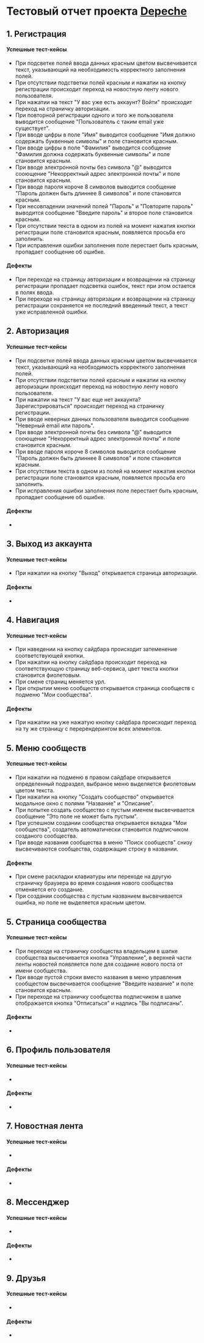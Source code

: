 # Тестовый отчет проекта <a href="http://212.233.91.72/" target="_blank">Depeche</a> 

## 1. Регистрация
#### Успешные тест-кейсы
- При подсветке полей ввода данных красным цветом высвечивается текст, указывающий на необходимость корректного заполнения полей.
- При отсутствии подстветки полей красным и нажатии на кнопку регистрации происходит переход на новостную ленту нового пользователя.
- При нажатии на текст "У вас уже есть аккаунт? Войти" происходит переход на страничку авторизации.
- При повторной регистрации одного и того же пользователя выводится сообщение "Пользователь с таким email уже существует".
- При вводе цифры в поле "Имя" выводится сообщение "Имя должно содержать буквенные символы" и поле становится красным.
- При вводе цифры в поле "Фамилия" выводится сообщение "Фамилия должна содержать буквенные символы" и поле становится красным.
- При вводе электронной почты без символа "@" выводится сооющение "Некорректный адрес электронной почты" и поле становится красным.
- При вводе пароля короче 8 символов выводится сообщение "Пароль должен быть длиннее 8 символов" и поле становится красным.
- При несовпадении значений полей "Пароль" и "Повторите пароль" выводится сообщение "Введите пароль" и второе поле становится красным.
- При отсутствии текста в одном из полей на момент нажатия кнопки регистрации поле становится красным, появляется просьба его заполнить.
- При исправления ошибки заполнения поле перестает быть красным, пропадает сообщение об ошибке. 

#### Дефекты
- При переходе на страницу авторизации и возвращении на страницу регистрации пропадает подсветка ошибок, текст при этом остается в полях ввода.
- При переходе на страницу авторизации и возвращении на страницу регистрации сохраняется не последний введенный текст, а текст уже исправленной ошибки.


## 2. Авторизация
#### Успешные тест-кейсы
- При подсветке полей ввода данных красным цветом высвечивается текст, указывающий на необходимость корректного заполнения полей.
- При отсутствии подстветки полей красным и нажатии на кнопку авторизации происходит переход на новостную ленту нового пользователя.
- При нажатии на текст "У вас еще нет аккаунта? Зарегистрироваться" происходит переход на страничку регистрации.
- При вводе неверных данных пользователя выводится сообщение "Неверный email или пароль".
- При вводе электронной почты без символа "@" выводится сооющение "Некорректный адрес электронной почты" и поле становится красным.
- При вводе пароля короче 8 символов выводится сообщение "Пароль должен быть длиннее 8 символов" и поле становится красным.
- При отсутствии текста в одном из полей на момент нажатия кнопки регистрации поле становится красным, появляется просьба его заполнить.
- При исправления ошибки заполнения поле перестает быть красным, пропадает сообщение об ошибке. 

#### Дефекты
- 


## 3. Выход из аккаунта
#### Успешные тест-кейсы
- При нажатии на кнопку "Выход" открывается страница авторизации.

#### Дефекты
- 


## 4. Навигация
#### Успешные тест-кейсы
- При наведении на кнопку сайдбара происходит затеменение соответствующей кнопки.
- При нажатии на кнопку сайдбара происходит переход на соответствующую страницу веб-сервиса, цвет текста кнопки становится фиолетовым.
- При смене страниц меняется урл.
- При открытии меню сообществ открывается страница сообществ с подменю "Мои сообщества".


#### Дефекты
- При нажатии на уже нажатую кнопку сайдбара происходит переход на ту же страницу с перерендерингом всех элементов.


## 5. Меню сообществ
#### Успешные тест-кейсы
- При нажатии на подменю в правом сайдбаре открывается определенный подраздел, выбраное меню выделяется фиолетовым цветом текста.
- При нажатии на кнопку "Создать сообщество" открывается модальное окно с полями "Название" и "Описание".
- При попытке создать сообщество с пустым именем высвечивается сообщение "Это поле не может быть пустым".
- При успешном создании сообщества открывается вкладка "Мои сообщества", создатель автоматически становится подписчиком созданого сообщества.
- При вводе названия сообщества в меню "Поиск сообществ" снизу высвечиваются сообщества, содержащие строку в названии.

#### Дефекты
- При смене раскладки клавиатуры или переходе на другую страничку браузера во время создания нового сообщества отменяется его создание.
- При создании сообщества с пустым названием высвечивается ошибка, но поле не выделяется красным цветом.

## 5. Страница сообщества
#### Успешные тест-кейсы
- При переходе на страничку сообщества владельцем в шапке сообщества высвечивается кнопка "Управление", в верхней части ленты новостей появляется поле для создание нового поста от имени сообщества.
- При вводе пустой строки вместо названия в меню управления сообщестом высвечивается сообщение "Введите название" и поле становится красным.
- При переходе на страничку сообщества подписчиком в шапке отображается кнопка "Отписаться" и надпись "Вы подписаны". 

#### Дефекты
-

## 6. Профиль пользователя
#### Успешные тест-кейсы
- 

#### Дефекты
- 

## 7. Новостная лента
#### Успешные тест-кейсы
- 

#### Дефекты
- 

## 8. Мессенджер
#### Успешные тест-кейсы
- 

#### Дефекты
- 

## 9. Друзья
#### Успешные тест-кейсы
- 

#### Дефекты
- 
